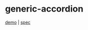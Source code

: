 # generic-accordion

[demo](https://modest-bhaskara-e8742f.netlify.app/generic-accordion/demo/index.html) | [spec](https://www.w3.org/TR/wai-aria-practices/#accordion)